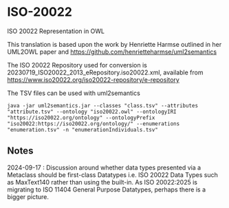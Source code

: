 # ISO-20022
ISO 20022 Representation in OWL

This translation is based upon the work by Henriette Harmse outlined in her UML2OWL paper and https://github.com/henrietteharmse/uml2semantics

The ISO 20022 Repository used for conversion is 20230719_ISO20022_2013_eRepository.iso20022.xml, available from https://www.iso20022.org/iso20022-repository/e-repository

The TSV files can be used with uml2semantics

`java -jar uml2semantics.jar --classes "class.tsv" --attributes "attribute.tsv" --ontology "iso20022.owl" --ontologyIRI "https://iso20022.org/ontology" --ontologyPrefix "iso20022:https://iso20022.org/ontology/" --enumerations "enumeration.tsv" -n "enumerationIndividuals.tsv"`

## Notes

2024-09-17 : Discussion around whether data types presented via a Metaclass should be first-class Datatypes i.e. ISO 20022 Data Types such as MaxText140 rather than using the built-in. As ISO 20022:2025 is migrating to ISO 11404 General Purpose Datatypes, perhaps there is a bigger picture.
